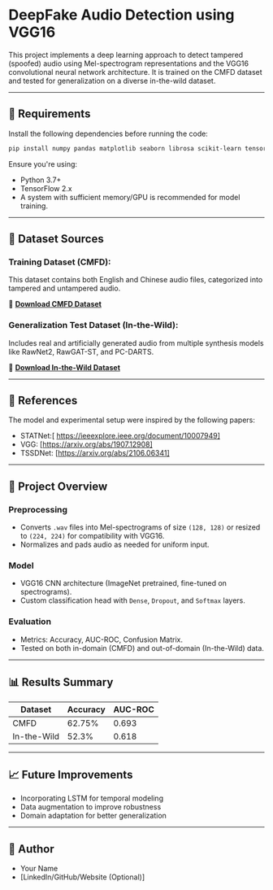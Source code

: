 # DeepFake Audio Detection using VGG16

This project implements a deep learning approach to detect tampered (spoofed) audio using Mel-spectrogram representations and the VGG16 convolutional neural network architecture. It is trained on the CMFD dataset and tested for generalization on a diverse in-the-wild dataset.

---

## 🔧 Requirements

Install the following dependencies before running the code:

```bash
pip install numpy pandas matplotlib seaborn librosa scikit-learn tensorflow
```

Ensure you're using:
- Python 3.7+
- TensorFlow 2.x
- A system with sufficient memory/GPU is recommended for model training.

---

## 📁 Dataset Sources

### Training Dataset (CMFD):
This dataset contains both English and Chinese audio files, categorized into tampered and untampered audio.

🔗 **[Download CMFD Dataset](<https://github.com/WuQinfang/CMFD>)**

### Generalization Test Dataset (In-the-Wild):
Includes real and artificially generated audio from multiple synthesis models like RawNet2, RawGAT-ST, and PC-DARTS.

🔗 **[Download In-the-Wild Dataset](<https://deepfake-demo.aisec.fraunhofer.de/in_the_wild>)**

---

## 📄 References

The model and experimental setup were inspired by the following papers:

- STATNet:[ https://ieeexplore.ieee.org/document/10007949]
- VGG: [https://arxiv.org/abs/1907.12908]
- TSSDNet: [https://arxiv.org/abs/2106.06341]

---

## 🚀 Project Overview

### Preprocessing
- Converts `.wav` files into Mel-spectrograms of size `(128, 128)` or resized to `(224, 224)` for compatibility with VGG16.
- Normalizes and pads audio as needed for uniform input.

### Model
- VGG16 CNN architecture (ImageNet pretrained, fine-tuned on spectrograms).
- Custom classification head with `Dense`, `Dropout`, and `Softmax` layers.

### Evaluation
- Metrics: Accuracy, AUC-ROC, Confusion Matrix.
- Tested on both in-domain (CMFD) and out-of-domain (In-the-Wild) data.

---

## 📊 Results Summary

| Dataset        | Accuracy | AUC-ROC |
|----------------|----------|---------|
| CMFD           | 62.75%   | 0.693   |
| In-the-Wild    | 52.3%    | 0.618   |

---

## 📈 Future Improvements

- Incorporating LSTM for temporal modeling
- Data augmentation to improve robustness
- Domain adaptation for better generalization

---

## 🧠 Author

- Your Name  
- [LinkedIn/GitHub/Website (Optional)]

